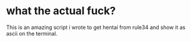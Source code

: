 # what the actual fuck?

This is an amazing script i wrote to get hentai from rule34 and show it as ascii on the terminal.
